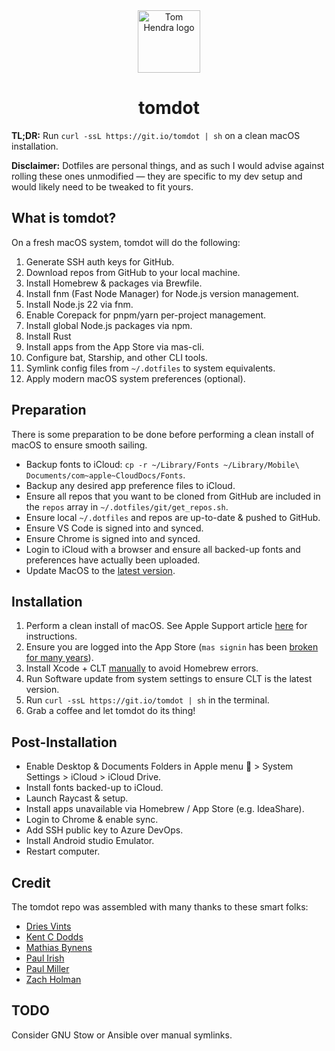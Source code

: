 <div align=center>
<img alt="Tom Hendra logo" src="https://res.cloudinary.com/tomhendra/image/upload/v1696166377/tomhendra-logo/tomhendra-avatar.png" width="100" />
<h1>tomdot</h1>
</div>

**TL;DR:** Run `curl -ssL https://git.io/tomdot | sh` on a clean macOS installation.

**Disclaimer:** Dotfiles are personal things, and as such I would advise against rolling these ones unmodified — they are specific to my dev setup and would likely need to be tweaked to fit yours.

## What is tomdot?

On a fresh macOS system, tomdot will do the following:

1. Generate SSH auth keys for GitHub.
2. Download repos from GitHub to your local machine.
3. Install Homebrew & packages via Brewfile.
4. Install fnm (Fast Node Manager) for Node.js version management.
5. Install Node.js 22 via fnm.
6. Enable Corepack for pnpm/yarn per-project management.
7. Install global Node.js packages via npm.
8. Install Rust
9. Install apps from the App Store via mas-cli.
10. Configure bat, Starship, and other CLI tools.
11. Symlink config files from `~/.dotfiles` to system equivalents.
12. Apply modern macOS system preferences (optional).

## Preparation

There is some preparation to be done before performing a clean install of macOS to ensure smooth sailing.

- Backup fonts to iCloud: `cp -r ~/Library/Fonts ~/Library/Mobile\ Documents/com~apple~CloudDocs/Fonts`.
- Backup any desired app preference files to iCloud.
- Ensure all repos that you want to be cloned from GitHub are included in the `repos` array in `~/.dotfiles/git/get_repos.sh`.
- Ensure local `~/.dotfiles` and repos are up-to-date & pushed to GitHub.
- Ensure VS Code is signed into and synced.
- Ensure Chrome is signed into and synced.
- Login to iCloud with a browser and ensure all backed-up fonts and preferences have actually been uploaded.
- Update MacOS to the [latest version](https://support.apple.com/en-us/HT201541).

## Installation

1. Perform a clean install of macOS. See Apple Support article [here](https://support.apple.com/en-gb/guide/mac-help/mchl7676b710/15.0/mac/15.0) for instructions.
2. Ensure you are logged into the App Store (`mas signin` has been [broken for many years](https://github.com/mas-cli/mas/issues/164)).
3. Install Xcode + CLT [manually](https://developer.apple.com/download/all/) to avoid Homebrew errors.
4. Run Software update from system settings to ensure CLT is the latest version.
5. Run `curl -ssL https://git.io/tomdot | sh` in the terminal.
6. Grab a coffee and let tomdot do its thing!

## Post-Installation

- Enable Desktop & Documents Folders in Apple menu  > System Settings > iCloud > iCloud Drive.
- Install fonts backed-up to iCloud.
- Launch Raycast & setup.
- Install apps unavailable via Homebrew / App Store (e.g. IdeaShare).
- Login to Chrome & enable sync.
- Add SSH public key to Azure DevOps.
- Install Android studio Emulator.
- Restart computer.

## Credit

The tomdot repo was assembled with many thanks to these smart folks:

- [Dries Vints](https://github.com/driesvints/dotfiles)
- [Kent C Dodds](https://github.com/kentcdodds/dotfiles)
- [Mathias Bynens](https://github.com/mathiasbynens/dotfiles)
- [Paul Irish](https://github.com/paulirish/dotfiles)
- [Paul Miller](https://github.com/paulmillr/dotfiles)
- [Zach Holman](https://github.com/holman/dotfiles)

## TODO

Consider GNU Stow or Ansible over manual symlinks.
